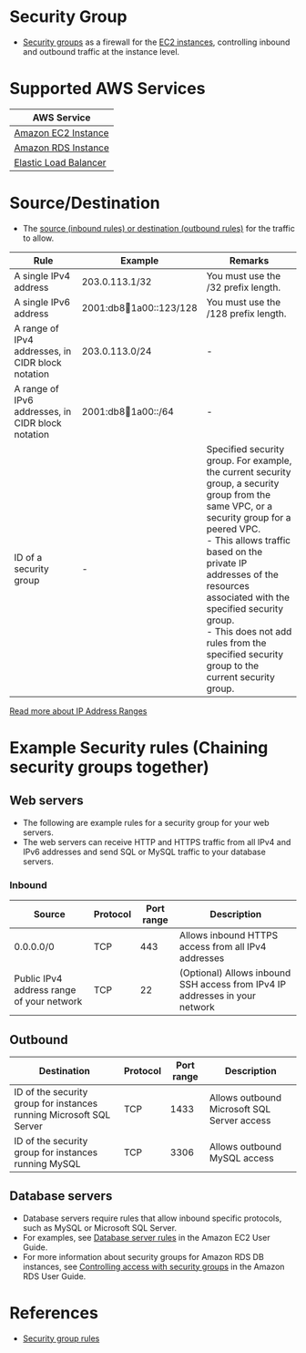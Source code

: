 # Security Group
- [Security groups](https://docs.aws.amazon.com/vpc/latest/userguide/VPC_SecurityGroups.html) as a firewall for the [EC2 instances](../../../3_ComputeServices/AmazonEC2), controlling inbound and outbound traffic at the instance level.

# Supported AWS Services

| AWS Service                                                                                                            |
|------------------------------------------------------------------------------------------------------------------------|
| [Amazon EC2 Instance](../../../3_ComputeServices/AmazonEC2/Readme.md)                                                  |
| [Amazon RDS Instance](../../../6_DatabaseServices/AmazonRDS/Readme.md)                                                 |
| [Elastic Load Balancer](../../../1_NetworkingAndContentDelivery/2_ApplicationNetworking/ElasticLoadBalancer/Readme.md) |

# Source/Destination 
- The [source (inbound rules) or destination (outbound rules)](https://docs.aws.amazon.com/AWSEC2/latest/UserGuide/security-group-rules.html) for the traffic to allow.

| Rule                                              | Example                     | Remarks                                                                                                                                                                                                                                                                                                                                                                  |
|---------------------------------------------------|-----------------------------|--------------------------------------------------------------------------------------------------------------------------------------------------------------------------------------------------------------------------------------------------------------------------------------------------------------------------------------------------------------------------|
| A single IPv4 address                             | 203.0.113.1/32              | You must use the /32 prefix length.                                                                                                                                                                                                                                                                                                                                      |
| A single IPv6 address                             | 2001:db8:1234:1a00::123/128 | You must use the /128 prefix length.                                                                                                                                                                                                                                                                                                                                     |
| A range of IPv4 addresses, in CIDR block notation | 203.0.113.0/24              | -                                                                                                                                                                                                                                                                                                                                                                        |
| A range of IPv6 addresses, in CIDR block notation | 2001:db8:1234:1a00::/64     | -                                                                                                                                                                                                                                                                                                                                                                        |
| ID of a security group                            | -                           | Specified security group. For example, the current security group, a security group from the same VPC, or a security group for a peered VPC. <br/>- This allows traffic based on the private IP addresses of the resources associated with the specified security group. <br/>- This does not add rules from the specified security group to the current security group. |

[Read more about IP Address Ranges](../../../../1_HLDDesignComponents/0_SystemGlossaries/IPAddressRanges.md)

# Example Security rules (Chaining security groups together)

## Web servers
- The following are example rules for a security group for your web servers. 
- The web servers can receive HTTP and HTTPS traffic from all IPv4 and IPv6 addresses and send SQL or MySQL traffic to your database servers.

### Inbound

| Source                                    | Protocol | Port range | Description                                                                              |
|-------------------------------------------|----------|------------|------------------------------------------------------------------------------------------|
| 0.0.0.0/0                                 | TCP      | 443        | Allows inbound HTTPS access from all IPv4 addresses                                      |
| Public IPv4 address range of your network | TCP      | 22         | (Optional) Allows inbound SSH access from IPv4 IP addresses in your network              |

## Outbound

| Destination                                                         | Protocol | Port range | Description                                 |
|---------------------------------------------------------------------|----------|------------|---------------------------------------------|
| ID of the security group for instances running Microsoft SQL Server | TCP      | 1433       | Allows outbound Microsoft SQL Server access |
| ID of the security group for instances running MySQL                | TCP      | 3306       | Allows outbound MySQL access                |

## Database servers
- Database servers require rules that allow inbound specific protocols, such as MySQL or Microsoft SQL Server. 
- For examples, see [Database server rules](https://docs.aws.amazon.com/AWSEC2/latest/UserGuide/security-group-rules-reference.html#sg-rules-db-server) in the Amazon EC2 User Guide. 
- For more information about security groups for Amazon RDS DB instances, see [Controlling access with security groups](https://docs.aws.amazon.com/AmazonRDS/latest/UserGuide/Overview.RDSSecurityGroups.html) in the Amazon RDS User Guide.

# References
- [Security group rules](https://docs.aws.amazon.com/vpc/latest/userguide/security-group-rules.html)